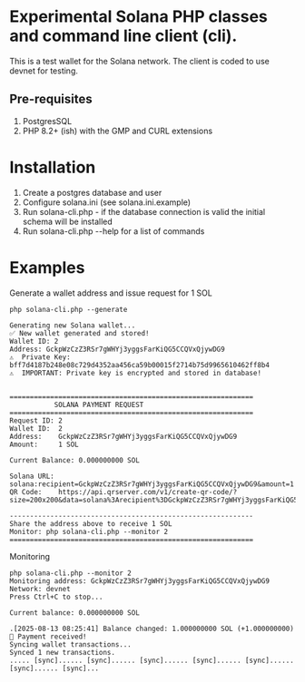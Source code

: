 # Experimental Solana PHP classes and command line client (cli).

This is a test wallet for the Solana network.  The client is coded to use devnet for testing.
## Pre-requisites

1. PostgresSQL
2. PHP 8.2+ (ish) with the GMP and CURL extensions

# Installation

1. Create a postgres database and user
2. Configure solana.ini (see solana.ini.example)
3. Run solana-cli.php - if the database connection is valid the initial schema will be installed
4. Run solana-cli.php --help for a list of commands


# Examples

Generate a wallet address and issue request for 1 SOL
```
php solana-cli.php --generate

Generating new Solana wallet...
✅ New wallet generated and stored!
Wallet ID: 2
Address: GckpWzCzZ3RSr7gWHYj3yggsFarKiQG5CCQVxQjywDG9
⚠️  Private Key: bff7d4187b248e08c729d4352aa456ca59b00015f2714b75d9965610462ff8b4
⚠️  IMPORTANT: Private key is encrypted and stored in database!


============================================================
           SOLANA PAYMENT REQUEST
============================================================
Request ID: 2
Wallet ID:  2
Address:    GckpWzCzZ3RSr7gWHYj3yggsFarKiQG5CCQVxQjywDG9
Amount:     1 SOL

Current Balance: 0.000000000 SOL

Solana URL: solana:recipient=GckpWzCzZ3RSr7gWHYj3yggsFarKiQG5CCQVxQjywDG9&amount=1
QR Code:    https://api.qrserver.com/v1/create-qr-code/?size=200x200&data=solana%3Arecipient%3DGckpWzCzZ3RSr7gWHYj3yggsFarKiQG5CCQVxQjywDG9%26amount%3D1

------------------------------------------------------------
Share the address above to receive 1 SOL
Monitor: php solana-cli.php --monitor 2
============================================================

```

Monitoring
```
php solana-cli.php --monitor 2
Monitoring address: GckpWzCzZ3RSr7gWHYj3yggsFarKiQG5CCQVxQjywDG9
Network: devnet
Press Ctrl+C to stop...

Current balance: 0.000000000 SOL

.[2025-08-13 08:25:41] Balance changed: 1.000000000 SOL (+1.000000000)
🎉 Payment received!
Syncing wallet transactions...
Synced 1 new transactions.
..... [sync]...... [sync]...... [sync]...... [sync]...... [sync]...... [sync]...... [sync]...
```